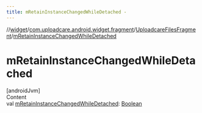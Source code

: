```yaml
---
title: mRetainInstanceChangedWhileDetached -
---
```

//[widget](../../index.md)/[com.uploadcare.android.widget.fragment](../index.md)/[UploadcareFilesFragment](index.md)/[mRetainInstanceChangedWhileDetached](m-retain-instance-changed-while-detached.md)



# mRetainInstanceChangedWhileDetached  
[androidJvm]  
Content  
val [mRetainInstanceChangedWhileDetached](m-retain-instance-changed-while-detached.md): [Boolean](https://kotlinlang.org/api/latest/jvm/stdlib/kotlin/-boolean/index.html)  



